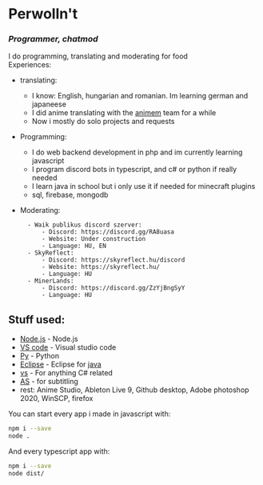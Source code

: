 # Perwolln't
### _Programmer, chatmod_
I do programming, translating and moderating for food  
Experiences:
- translating:
    - I know: English, hungarian and romanian. Im learning german and japaneese
    - I did anime translating with the [animem](https://animem.org/) team for a while
    - Now i mostly do solo projects and requests
- Programming:
    - I do web backend development in php and im currently learning javascript
    - I program discord bots in typescript, and c# or python if really needed
    - I learn java in school but i only use it if needed for minecraft plugins
    - sql, firebase, mongodb
- Moderating:
 
        - Waik publikus discord szerver:
            - Discord: https://discord.gg/RA8uasa
            - Website: Under construction
            - Language: HU, EN
        - SkyReflect:
            - Discord: https://skyreflect.hu/discord
            - Website: https://skyreflect.hu/
            - Language: HU
        - MinerLands:
            - Discord: https://discord.gg/ZzYjBngSyY
            - Language: HU
## Stuff used:
- [Node.js](https://nodejs.org/) - Node.js 
- [VS code](https://code.visualstudio.com/) - Visual studio code
- [Py](https://www.python.org/) - Python
- [Eclipse](https://www.eclipse.org/) - Eclipse for [java](https://www.oracle.com/java/technologies/javase/jdk17-archive-downloads.html)
- [vs](https://visualstudio.microsoft.com/) - For anything C# related
- [AS](www.aegisub.org/downloads) - for subtitling
- rest: Anime Studio, Ableton Live 9, Github desktop, Adobe photoshop 2020, WinSCP, firefox

You can start every app i made in javascript with:
```sh
npm i --save
node .
```
And every typescript app with:
```sh
npm i --save
node dist/
```
